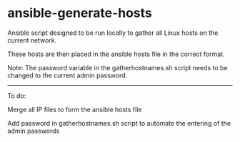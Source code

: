 # ansible-generate-hosts

Ansible script designed to be run locally to gather all Linux hosts on the current network.

These hosts are then placed in the ansible hosts file in the correct format.

Note: The password variable in the gatherhostnames.sh script needs to be changed to the current admin password.

---

To do:

Merge all IP files to form the ansible hosts file

Add password in gatherhostnames.sh script to automate the entering of the admin passwords
